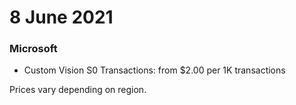 # 8 June 2021

### Microsoft

- Custom Vision S0 Transactions: from $2.00 per 1K transactions

Prices vary depending on region.